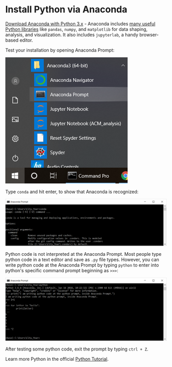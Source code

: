 # Install Python via Anaconda

[Download Anaconda with Python 3.x](https://www.anaconda.com/download/) - Anaconda includes [many useful Python libraries](https://docs.anaconda.com/anaconda/packages/pkg-docs) like `pandas`, `numpy`, and `matplotlib` for data shaping, analysis, and visualization. It also includes `jupyterlab`, a handy browser-based editor.

Test your installation by opening Anaconda Prompt:

![caption](img/install_python_launchconda.PNG)

Type `conda` and hit enter, to show that Anaconda is recognized:

![caption](img/install_python_check.PNG)

Python code is not interpreted at the Anaconda Prompt. Most people type python code in a text editor and save as `.py` file types. However, you can write python code at the Anaconda Prompt by typing `python` to enter into python's specific command prompt beginning as `>>>`:

![caption](img/install_python_check_prompt.PNG)

After testing some python code, exit the prompt by typing `ctrl + Z`.

Learn more Python in the official [Python Tutorial](https://docs.python.org/3/tutorial/index.html).
